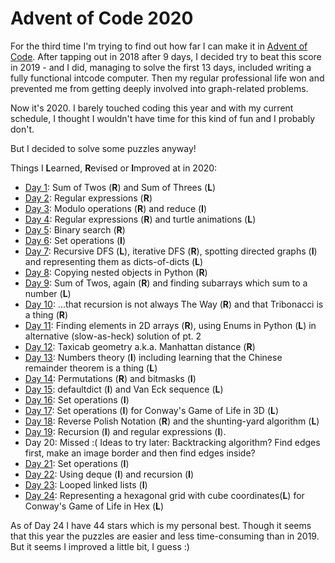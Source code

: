 # Advent of Code 2020

For the third time I'm trying to find out how far I can make it in [Advent of Code](https://adventofcode.com/2020/). After tapping out in 2018 after 9 days, I decided try to beat this score in 2019 - and I did, managing to solve the first 13 days, included writing a fully functional intcode computer. Then my regular professional life won and prevented me from getting deeply involved into graph-related problems.

Now it's 2020. I barely touched coding this year and with my current schedule, I thought I wouldn't have time for this kind of fun and I probably don't. 

But I decided to solve some puzzles anyway!

Things I **L**earned, **R**evised or **I**mproved at in 2020:

* [Day 1](01/d01.py): Sum of Twos (**R**) and Sum of Threes (**L**)
* [Day 2](02/d02.py): Regular expressions (**R**)
* [Day 3](03/d03.py): Modulo operations (**R**) and reduce (**I**)
* [Day 4](04/d04.py): Regular expressions (**R**) and turtle animations (**L**)
* [Day 5](05/d05.py): Binary search (**R**)
* [Day 6](06/d06.py): Set operations (**I**)
* [Day 7](07/d07.py): Recursive DFS (**L**), iterative DFS (**R**), spotting directed graphs (**I**) and representing them as dicts-of-dicts (**L**)
* [Day 8](08/d08.py): Copying nested objects in Python (**R**)
* [Day 9](09/d09.py): Sum of Twos, again (**R**) and finding subarrays which sum to a number (**L**)
* [Day 10](10/d10.py): ...that recursion is not always The Way (**R**) and that Tribonacci is a thing (**R**)
* [Day 11](11/d11.py): Finding elements in 2D arrays (**R**), using Enums in Python (**L**) in alternative (slow-as-heck) solution of pt. 2
* [Day 12](12/d12.py): Taxicab geometry a.k.a. Manhattan distance (**R**)
* [Day 13](13/d13.py): Numbers theory (**I**) including learning that the Chinese remainder theorem is a thing (**L**)
* [Day 14](14/d14.py): Permutations (**R**) and bitmasks (**I**)
* [Day 15](15/d15.py): defaultdict (**I**) and Van Eck sequence (**L**)
* [Day 16](16/d16.py): Set operations (**I**)
* [Day 17](17/d17.py): Set operations (**I**) for Conway's Game of Life in 3D (**L**)
* [Day 18](18/d18.py): Reverse Polish Notation (**R**) and the shunting-yard algorithm (**L**)
* [Day 19](19/d19.py): Recursion (**I**) and regular expressions (**I**).
* Day 20: Missed :( Ideas to try later: Backtracking algorithm? Find edges first, make an image border and then find edges inside?
* [Day 21](21/d21.py): Set operations (**I**)
* [Day 22](22/d22.py): Using deque (**I**) and recursion (**I**)
* [Day 23](23/d23.py): Looped linked lists (**I**)
* [Day 24](24/d24.py): Representing a hexagonal grid with cube coordinates(**L**) for Conway's Game of Life in Hex (**L**)

As of Day 24 I have 44 stars which is my personal best. Though it seems that this year the puzzles are easier and less time-consuming than in 2019. But it seems I improved a little bit, I guess :)